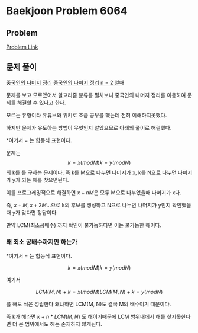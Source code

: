 # Baekjoon Problem 6064 
 
## Problem 
[Problem Link](https://www.acmicpc.net/problem/6064) 

## 문제 풀이
[중국인의 나머지 정리](https://youtu.be/5vQsSBK60Vk?si=I2ECZPdQwu9b_tSB)
[중국인의 나머지 정리 n = 2 일때](https://youtu.be/nfBcUPJziio?si=-uGFjVXSrUtERy7D)

문제를 보고 모르겠어서 알고리즘 분류를 펼처보니 중국인의 나머지 정리를 이용하여 문제를 해결할 수 있다고 한다.

모르는 유형이라 유튜브와 위키로 조금 공부를 했는데 전혀 이해하지못했다.

하지만 문제가 유도하는 방법이 무엇인지 알았으므로 아래의 풀이로 해결했다.

*여기서 = 는 합동식 표현이다.

문제는
$$
k = x(mod M)
k = y(mod N)
$$
의 k를 를 구하는 문제이다. 즉 k를 M으로 나누면 나머지가 x, k를 N으로 나누면 나머지가 y가 되는 해를 찾으면된다.

이를 프로그래밍적으로 해결하면 $x + nM$은 모두 M으로 나누었을때 나머지가 x다.

즉, $x + M, x + 2M ...$으로 k의 후보를 생성하고 N으로 나누면 나머지가 y인지 확인했을때 y가 맞다면 정답이다.

만약 LCM(최소공배수) 까지 확인이 불가능하다면 이는 불가능한 해이다.

### 왜 최소 공배수까지만 하는가
*여기서 = 는 합동식 표현이다.

$$
k = x(mod M)
k = y(mod N)
$$

여기서

$$
LCM(M, N) + k = x(mod M)
LCM(M, N) + k = y(mod N)
$$

를 해도 식은 성립한다 왜냐하면 LCM(M, N)도 결국 M의 배수이기 때문이다.

즉 k가 해라면 $k + n * LCM(M, N)$ 도 해이기때문에 LCM 범위내에서 해를 찾지못한다면 더 큰 범위에서도 해는 존재하지 않게된다.